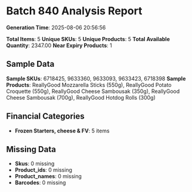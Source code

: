 # Batch 840 Analysis Report

**Generation Time**: 2025-08-06 20:56:56

**Total Items**: 5
**Unique SKUs**: 5
**Unique Products**: 5
**Total Available Quantity**: 2347.00
**Near Expiry Products**: 1

## Sample Data
**Sample SKUs**: 6718425, 9633360, 9633093, 9633423, 6718398
**Sample Products**: ReallyGood Mozzarella Sticks (550g), ReallyGood Potato Croquette (550g), ReallyGood Cheese Sambousak (350g), ReallyGood Cheese Sambousak (700g), ReallyGood Hotdog Rolls (300g)

## Financial Categories
- **Frozen Starters, cheese & FV**: 5 items

## Missing Data
- **Skus**: 0 missing
- **Product_ids**: 0 missing
- **Product_names**: 0 missing
- **Barcodes**: 0 missing
